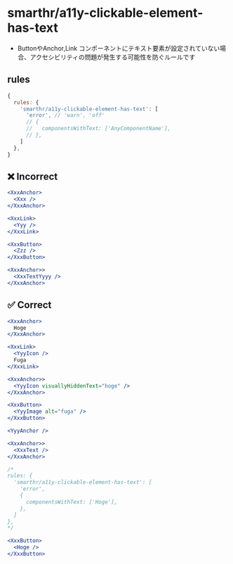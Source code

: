 # smarthr/a11y-clickable-element-has-text

- ButtonやAnchor,Link コンポーネントにテキスト要素が設定されていない場合、アクセシビリティの問題が発生する可能性を防ぐルールです

## rules

```js
{
  rules: {
    'smarthr/a11y-clickable-element-has-text': [
      'error', // 'warn', 'off'
      // {
      //   componentsWithText: ['AnyComponentName'],
      // },
    ]
  },
}
```

## ❌ Incorrect

```jsx
<XxxAnchor>
  <Xxx />
</XxxAnchor>
```

```jsx
<XxxLink>
  <Yyy />
</XxxLink>
```

```jsx
<XxxButton>
  <Zzz />
</XxxButton>
```

```jsx
<XxxAnchor>>
  <XxxTextYyyy />
</XxxAnchor>
```

## ✅ Correct

```jsx
<XxxAnchor>
  Hoge
</XxxAnchor>
```
```jsx
<XxxLink>
  <YyyIcon />
  Fuga
</XxxLink>
```
```jsx
<XxxAnchor>>
  <YyyIcon visuallyHiddenText="hoge" />
</XxxAnchor>
```
```jsx
<XxxButton>
  <YyyImage alt="fuga" />
</XxxButton>
```

```jsx
<YyyAnchor />
```

```jsx
<XxxAnchor>>
  <XxxText />
</XxxAnchor>
```

```jsx
/*
rules: {
  'smarthr/a11y-clickable-element-has-text': [
    'error',
    {
      componentsWithText: ['Hoge'],
    },
  ]
},
*/

<XxxButton>
  <Hoge />
</XxxButton>
```
